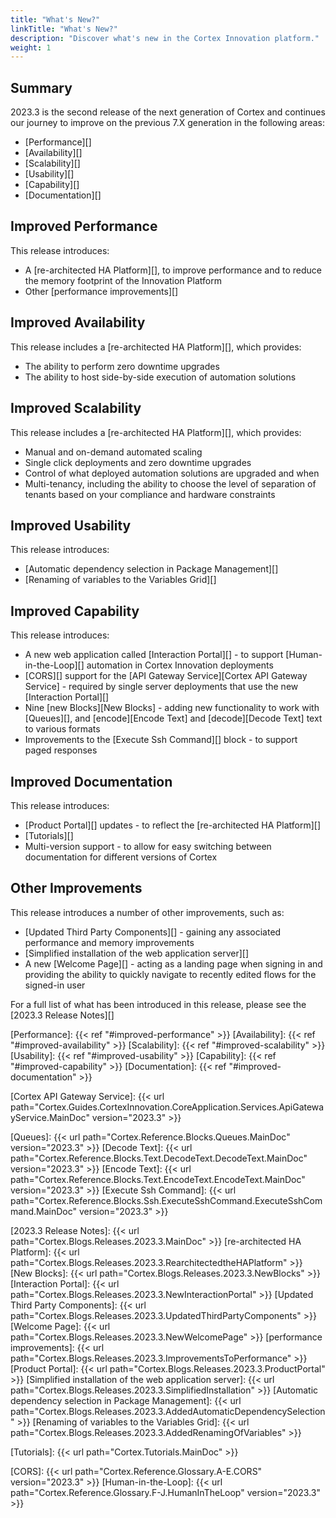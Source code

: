 ```yaml
---
title: "What's New?"
linkTitle: "What's New?"
description: "Discover what's new in the Cortex Innovation platform."
weight: 1
---
```


## Summary

2023.3 is the second release of the next generation of Cortex and continues our journey to improve on the previous 7.X generation in the following areas:

- [Performance][]
- [Availability][]
- [Scalability][]
- [Usability][]
- [Capability][]
- [Documentation][]

## Improved Performance

This release introduces:

- A [re-architected HA Platform][], to improve performance and to reduce the memory footprint of the Innovation Platform
- Other [performance improvements][]

## Improved Availability

This release includes a [re-architected HA Platform][], which provides:

- The ability to perform zero downtime upgrades
- The ability to host side-by-side execution of automation solutions

## Improved Scalability

This release includes a [re-architected HA Platform][], which provides:

- Manual and on-demand automated scaling
- Single click deployments and zero downtime upgrades
- Control of what deployed automation solutions are upgraded and when
- Multi-tenancy, including the ability to choose the level of separation of tenants based on your compliance and hardware constraints

## Improved Usability

This release introduces:

- [Automatic dependency selection in Package Management][]
- [Renaming of variables to the Variables Grid][]

## Improved Capability

This release introduces:

- A new web application called [Interaction Portal][] - to support [Human-in-the-Loop][] automation in Cortex Innovation deployments
- [CORS][] support for the [API Gateway Service][Cortex API Gateway Service] - required by single server deployments that use the new [Interaction Portal][]
- Nine [new Blocks][New Blocks] - adding new functionality to work with [Queues][], and [encode][Encode Text] and [decode][Decode Text] text to various formats
- Improvements to the [Execute Ssh Command][] block - to support paged responses

## Improved Documentation

This release introduces:

- [Product Portal][] updates - to reflect the [re-architected HA Platform][]
- [Tutorials][]
- Multi-version support - to allow for easy switching between documentation for different versions of Cortex

## Other Improvements

This release introduces a number of other improvements, such as:

- [Updated Third Party Components][] - gaining any associated performance and memory improvements
- [Simplified installation of the web application server][]
- A new [Welcome Page][] - acting as a landing page when signing in and providing the ability to quickly navigate to recently edited flows for the signed-in user

For a full list of what has been introduced in this release, please see the [2023.3 Release Notes][]

[Performance]: {{< ref "#improved-performance" >}}
[Availability]: {{< ref "#improved-availability" >}}
[Scalability]: {{< ref "#improved-scalability" >}}
[Usability]: {{< ref "#improved-usability" >}}
[Capability]: {{< ref "#improved-capability" >}}
[Documentation]: {{< ref "#improved-documentation" >}}

[Cortex API Gateway Service]: {{< url path="Cortex.Guides.CortexInnovation.CoreApplication.Services.ApiGatewayService.MainDoc" version="2023.3" >}}

[Queues]: {{< url path="Cortex.Reference.Blocks.Queues.MainDoc" version="2023.3" >}}
[Decode Text]: {{< url path="Cortex.Reference.Blocks.Text.DecodeText.DecodeText.MainDoc" version="2023.3" >}}
[Encode Text]: {{< url path="Cortex.Reference.Blocks.Text.EncodeText.EncodeText.MainDoc" version="2023.3" >}}
[Execute Ssh Command]: {{< url path="Cortex.Reference.Blocks.Ssh.ExecuteSshCommand.ExecuteSshCommand.MainDoc" version="2023.3" >}}

[2023.3 Release Notes]: {{< url path="Cortex.Blogs.Releases.2023.3.MainDoc" >}}
[re-architected HA Platform]: {{< url path="Cortex.Blogs.Releases.2023.3.RearchitectedtheHAPlatform" >}}
[New Blocks]: {{< url path="Cortex.Blogs.Releases.2023.3.NewBlocks" >}}
[Interaction Portal]: {{< url path="Cortex.Blogs.Releases.2023.3.NewInteractionPortal" >}}
[Updated Third Party Components]: {{< url path="Cortex.Blogs.Releases.2023.3.UpdatedThirdPartyComponents" >}}
[Welcome Page]: {{< url path="Cortex.Blogs.Releases.2023.3.NewWelcomePage" >}}
[performance improvements]: {{< url path="Cortex.Blogs.Releases.2023.3.ImprovementsToPerformance" >}}
[Product Portal]: {{< url path="Cortex.Blogs.Releases.2023.3.ProductPortal" >}}
[Simplified installation of the web application server]: {{< url path="Cortex.Blogs.Releases.2023.3.SimplifiedInstallation" >}}
[Automatic dependency selection in Package Management]: {{< url path="Cortex.Blogs.Releases.2023.3.AddedAutomaticDependencySelection" >}}
[Renaming of variables to the Variables Grid]: {{< url path="Cortex.Blogs.Releases.2023.3.AddedRenamingOfVariables" >}}

[Tutorials]: {{< url path="Cortex.Tutorials.MainDoc" >}}

[CORS]: {{< url path="Cortex.Reference.Glossary.A-E.CORS" version="2023.3" >}}
[Human-in-the-Loop]: {{< url path="Cortex.Reference.Glossary.F-J.HumanInTheLoop" version="2023.3" >}}
